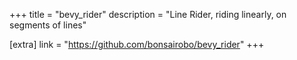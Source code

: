 +++
title = "bevy_rider"
description = "Line Rider, riding linearly, on segments of lines"

[extra]
link = "https://github.com/bonsairobo/bevy_rider"
+++
